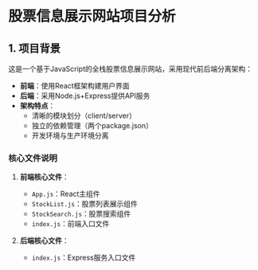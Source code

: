 # 股票信息展示网站项目分析

## 1. 项目背景

这是一个基于JavaScript的全栈股票信息展示网站，采用现代前后端分离架构：
- **前端**：使用React框架构建用户界面
- **后端**：采用Node.js+Express提供API服务
- **架构特点**：
  - 清晰的模块划分（client/server）
  - 独立的依赖管理（两个package.json）
  - 开发环境与生产环境分离


### 核心文件说明

1. **前端核心文件**：
   - `App.js`：React主组件
   - `StockList.js`：股票列表展示组件
   - `StockSearch.js`：股票搜索组件
   - `index.js`：前端入口文件

2. **后端核心文件**：
   - `index.js`：Express服务入口文件